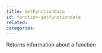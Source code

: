 ```yaml
---
title: GetFunctionData
id: function-getfunctiondata
related:
categories:
---
```


Returns information about a function